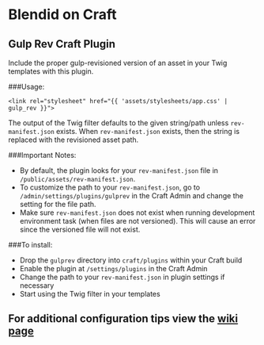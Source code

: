 # Blendid on Craft

## Gulp Rev Craft Plugin
Include the proper gulp-revisioned version of an asset in your Twig templates with this plugin.

###Usage:

```twig
<link rel="stylesheet" href="{{ 'assets/stylesheets/app.css' | gulp_rev }}">
```

The output of the Twig filter defaults to the given string/path unless `rev-manifest.json` exists. When `rev-manifest.json` exists, then the string is replaced with the revisioned asset path.


###Important Notes:
* By default, the plugin looks for your `rev-manifest.json` file in `/public/assets/rev-manifest.json`.
* To customize the path to your `rev-manifest.json`, go to `/admin/settings/plugins/gulprev` in the Craft Admin and change the setting for the file path.
* Make sure `rev-manifest.json` does not exist when running development environment task (when files are not versioned). This will cause an error since the versioned file will not exist.


###To install:
* Drop the `gulprev` directory into `craft/plugins` within your Craft build
* Enable the plugin at `/settings/plugins` in the Craft Admin
* Change the path to your `rev-manifest.json` in plugin settings if necessary
* Start using the Twig filter in your templates

## For additional configuration tips view the [wiki page](https://github.com/vigetlabs/blendid/wiki/Craft-Setup)
